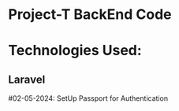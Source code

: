 # Project-T BackEnd Code

# Technologies Used:
## Laravel


#02-05-2024: SetUp Passport for Authentication 